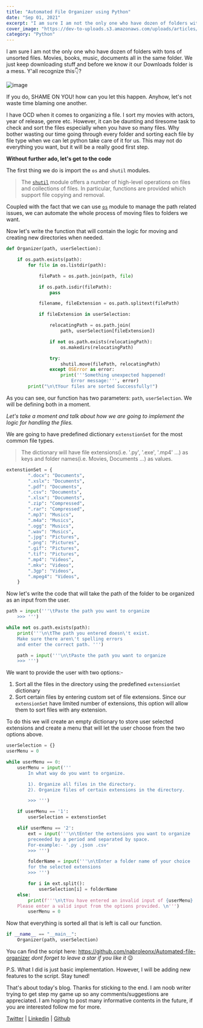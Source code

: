 ```yaml
---
title: "Automated File Organizer using Python"
date: "Sep 01, 2021"
excerpt: "I am sure I am not the only one who have dozen of folders with tons of unsorted files. Movies, books, music, documents "
cover_image: "https://dev-to-uploads.s3.amazonaws.com/uploads/articles/mn5fui4j727a80ua302g.png"
category: "Python"
---
```


I am sure I am not the only one who have dozen of folders with tons of unsorted files. Movies, books, music, documents all in the same folder. We just keep downloading stuff and before we know it our Downloads folder is a mess. Y'all recognize this👇?

![image](https://dev-to-uploads.s3.amazonaws.com/uploads/articles/8pl1ax01dpj0tdznvp2u.png)

If you do, SHAME ON YOU! how can you let this happen. Anyhow, let's not waste time blaming one another.

I have OCD when it comes to organizing a file. I sort my movies with actors, year of release, genre etc. However, it can be daunting and tiresome task to check and sort the files especially when you have so many files. Why bother wasting our time going through every folder and sorting each file by file type when we can let python take care of it for us. This may not do everything you want, but it will be a really good first step.

**Without further ado, let's get to the code**

The first thing we do is import the `os` and `shutil` modules.

> The [`shutil`](https://docs.python.org/3/library/shutil.html) module offers a number of high-level operations on files and collections of files. In particular, functions are provided which support file copying and removal.

Coupled with the fact that we can use [`os`](https://docs.python.org/3/library/os.html) module to manage the path related issues, we can automate the whole process of moving files to folders we want.

Now let's write the function that will contain the logic for moving and creating new directories when needed.

```python
def Organizer(path, userSelection):

    if os.path.exists(path):
        for file in os.listdir(path):

            filePath = os.path.join(path, file)

            if os.path.isdir(filePath):
                pass

            filename, fileExtension = os.path.splitext(filePath)

            if fileExtension in userSelection:

                relocatingPath = os.path.join(
                    path, userSelection[fileExtension])

                if not os.path.exists(relocatingPath):
                    os.makedirs(relocatingPath)

                try:
                    shutil.move(filePath, relocatingPath)
                except OSError as error:
                    print('''Something unexpected happened!
                        Error message:''', error)
        print("\n\tYour files are sorted Successfully!")
```

As you can see, our function has two parameters: `path`, `userSelection`. We will be defining both in a moment.

_Let's take a moment and talk about how we are going to implement the logic for handling the files._

We are going to have predefined dictionary `extenstionSet` for the most common file types.

> The dictionary will have file extensions(i.e. '.py', '.exe', '.mp4' ...) as keys and folder names(i.e. Movies, Documents ...) as values.

```python
extenstionSet = {
        ".docx": "Documents",
        ".xslx": "Documents",
        ".pdf": "Documents",
        ".csv": "Documents",
        ".xlsx": "Documents",
        ".zip": "Compressed",
        ".rar": "Compressed",
        ".mp3": "Musics",
        ".m4a": "Musics",
        ".ogg": "Musics",
        ".wav": "Musics",
        ".jpg": "Pictures",
        ".png": "Pictures",
        ".gif": "Pictures",
        ".tif": "Pictures",
        ".mp4": "Videos",
        ".mkv": "Videos",
        ".3gp": "Videos",
        ".mpeg4": "Videos",
    }
```

Now let's write the code that will take the path of the folder to be organized as an input from the user.

```python
path = input('''\tPaste the path you want to organize
    >>> ''')

while not os.path.exists(path):
    print('''\n\tThe path you entered doesn\'t exist.
    Make sure there aren\'t spelling errors
    and enter the correct path. ''')

    path = input('''\n\tPaste the path you want to organize
    >>> ''')
```

We want to provide the user with two options:-

1. Sort all the files in the directory using the predefined `extensionSet` dictionary
2. Sort certain files by entering custom set of file extensions. Since our `extensionSet` have limited number of extensions, this option will allow them to sort files with any extension.

To do this we will create an empty dictionary to store user selected extensions and create a menu that will let the user choose from the two options above.

```python
userSelection = {}
userMenu = 0

while userMenu == 0:
    userMenu = input('''
        In what way do you want to organize.

        1). Organize all files in the directory.
        2). Organize files of certain extensions in the directory.

        >>> ''')

    if userMenu == '1':
        userSelection = extenstionSet

    elif userMenu == '2':
        ext = input('''\n\tEnter the extensions you want to organize
        preceeded by a period and separated by space.
        For-example:- '.py .json .csv'
        >>> ''')

        folderName = input('''\n\tEnter a folder name of your choice
        for the selected extensions
        >>> ''')

        for i in ext.split():
            userSelection[i] = folderName
    else:
        print(f'''\n\tYou have entered an invalid input of {userMenu}
    Please enter a valid input from the options provided. \n''')
        userMenu = 0
```

Now that everything is sorted all that is left is call our function.

```python
if __name__ == "__main__":
    Organizer(path, userSelection)
```

You can find the script here: https://github.com/nabroleonx/Automated-file-organizer
_dont forget to leave a star if you like it_ 😉

P.S. What I did is just basic implementation. However, I will be adding new features to the script. Stay tuned!

That's about today's blog. Thanks for sticking to the end. I am noob writer trying to get step my game up so any comments/suggestions are appreciated. I am hoping to post many informative contents in the future, if you are interested follow me for more.

[Twitter](https://twitter.com/nabroleonx) | [Linkedin](https://linkedin.com/in/abel-ayalew-a564b7210/) | [Github](https://github.com/nabroleonx)
